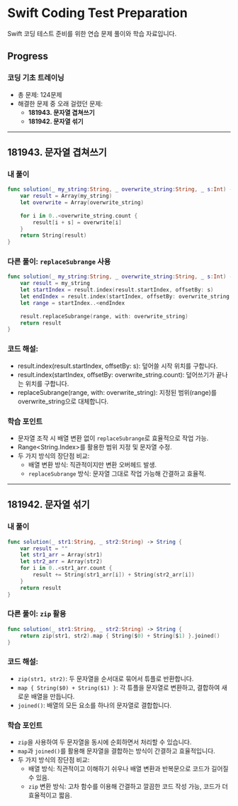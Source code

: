 
# Swift Coding Test Preparation

Swift 코딩 테스트 준비를 위한 연습 문제 풀이와 학습 자료입니다.

## Progress

### 코딩 기초 트레이닝
- 총 문제: 124문제
- 해결한 문제 중 오래 걸렸던 문제:
  - **181943. 문자열 겹쳐쓰기**
  - **181942. 문자열 섞기**
---

## 181943. 문자열 겹쳐쓰기

### 내 풀이

```swift
func solution(_ my_string:String, _ overwrite_string:String, _ s:Int) -> String {
    var result = Array(my_string)
    let overwrite = Array(overwrite_string)
    
    for i in 0..<overwrite_string.count {
        result[i + s] = overwrite[i]
    }
    return String(result)
}
```

### 다른 풀이: `replaceSubrange` 사용

```swift
func solution(_ my_string:String, _ overwrite_string:String, _ s:Int) -> String {
    var result = my_string
    let startIndex = result.index(result.startIndex, offsetBy: s)
    let endIndex = result.index(startIndex, offsetBy: overwrite_string.count)
    let range = startIndex..<endIndex
    
    result.replaceSubrange(range, with: overwrite_string)
    return result
}
```
### 코드 해설:
- result.index(result.startIndex, offsetBy: s): 덮어쓸 시작 위치를 구합니다.
- result.index(startIndex, offsetBy: overwrite_string.count): 덮어쓰기가 끝나는 위치를 구합니다.
- replaceSubrange(range, with: overwrite_string): 지정된 범위(range)를 overwrite_string으로 대체합니다.

### 학습 포인트

- 문자열 조작 시 배열 변환 없이 `replaceSubrange`로 효율적으로 작업 가능.
- Range<String.Index>를 활용한 범위 지정 및 문자열 수정.
- 두 가지 방식의 장단점 비교:
  - 배열 변환 방식: 직관적이지만 변환 오버헤드 발생.
  - `replaceSubrange` 방식: 문자열 그대로 작업 가능해 간결하고 효율적.
---

## 181942. 문자열 섞기

### 내 풀이

```swift
func solution(_ str1:String, _ str2:String) -> String {
    var result = ""
    let str1_arr = Array(str1)
    let str2_arr = Array(str2)
    for i in 0..<str1_arr.count { 
        result += String(str1_arr[i]) + String(str2_arr[i])
    }
    return result
}
```

### 다른 풀이: `zip` 활용

```swift
func solution(_ str1:String, _ str2:String) -> String {
    return zip(str1, str2).map { String($0) + String($1) }.joined()
}
```

### 코드 해설:

- `zip(str1, str2)`: 두 문자열을 순서대로 묶어서 튜플로 반환합니다.
- `map { String($0) + String($1) }`: 각 튜플을 문자열로 변환하고, 결합하여 새로운 배열을 만듭니다.
- `joined()`: 배열의 모든 요소를 하나의 문자열로 결합합니다.

### 학습 포인트

- `zip`을 사용하여 두 문자열을 동시에 순회하면서 처리할 수 있습니다.
- `map`과 `joined()`를 활용해 문자열을 결합하는 방식이 간결하고 효율적입니다.
- 두 가지 방식의 장단점 비교:
  - 배열 방식: 직관적이고 이해하기 쉬우나 배열 변환과 반복문으로 코드가 길어질 수 있음.
  - `zip` 변환 방식: 고차 함수를 이용해 간결하고 깔끔한 코드 작성 가능, 코드가 더 효율적이고 짧음.

